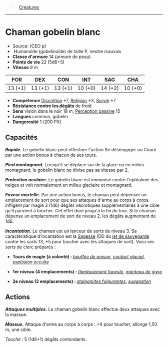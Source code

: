 ﻿> [Créatures](hd_monsters.md)

---

# Chaman gobelin blanc

- Source: (CEO p)
-  Humanoïde (gobelinoïde) de taille P, neutre mauvais
- **Classe d'armure** 14 (armure de peau)
- **Points de vie** 22 (5d6+5)
- **Vitesse** 9 m

|FOR|DEX|CON|INT|SAG|CHA|
|---|---|---|---|---|---|
|13 (+1)|13 (+1)|13 (+1)|10 (+0)|14 (+2)|10 (+0)|

- **Compétence** [Discrétion](hd_abilities_dexterity_discretion.md) +7, [Religion](hd_abilities_intelligence_religion.md) +3, [Survie](hd_abilities_wisdom_survie.md) +7
- **Résistance contre les dégâts** de froid
- **Sens** vision dans le noir 18 m, [Perception passive](hd_abilities_dexterity_perception_passive.md) 15
- **Langues** commun, gobelin
- **Dangerosité** 1 (200 PX)

## Capacités

**_Rapide._** Le gobelin blanc peut effectuer l'action Se désengager ou Courir par une action bonus à chacun de ses tours.

**_Pied montagnard._** Lorsqu'il se déplace sur de la glace ou en milieu montagnard, le gobelin blanc ne divise pas sa vitesse par 2.

**_Protection oculaire._** Le gobelin blanc est immunisé contre l'ophtalmie des neiges et voit normalement en milieu glaciaire et montagnard.

**_Faveur mortelle._** Par une action bonus, le chaman peut dépenser un emplacement de sort pour que ses attaques d'arme au corps à corps infligent par magie 3 (1d6) dégâts nécrotiques supplémentaires à une cible qu'il parvient à toucher. Cet effet dure jusqu'à la fin du tour. Si le chaman dépense un emplacement de sort de niveau 2, les dégâts augmentent de 1d6.

**_Incantation._** Le chaman est un lanceur de sorts de niveau 3. Sa caractéristique d'incantation est la [Sagesse](hd_abilities_wisdom.md) (DD du [jet de sauvegarde](hd_abilities_jets_de_sauvegarde.md) contre les sorts 13, +5 pour toucher avec les attaques de sort). Voici ses sorts de clerc préparés :

* **Tours de magie (à volonté) :** _[bouffée de poison](hd_spells_bouffee_de_poison.md)_, _[contact glacial](hd_spells_contact_glacial.md)_, _[explosion occulte](hd_spells_explosion_occulte.md)_

* **1er niveau (4 emplacements) :** _[flamboiement funeste](hd_spells_flamboiement_funeste.md)_, _[manteau de givre](hd_spells_manteau_de_givre.md)_

* **2e niveau (2 emplacements) :** _[stalagmites fulgurantes](hd_spells_stalagmites_fulgurantes.md)_, _[suggestion](hd_spells_suggestion.md)_

## Actions

**_Attaques multiples._** Le chaman gobelin blanc effectue deux attaques avec la massue.

**_Massue._** Attaque d'arme au corps à corps : +4 pour toucher, allonge 1,50 m, une cible.

_Touché :_ 5 (1d8+1) dégâts contondants.

